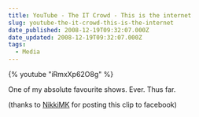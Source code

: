 ```yaml
---
title: YouTube - The IT Crowd - This is the internet
slug: youtube-the-it-crowd-this-is-the-internet
date_published: 2008-12-19T09:32:07.000Z
date_updated: 2008-12-19T09:32:07.000Z
tags:
  - Media
---
```


{% youtube "iRmxXp62O8g" %}

One of my absolute favourite shows. Ever. Thus far.

(thanks to [NikkiMK](http://www.personal.psu.edu/lnm105/) for posting this clip to facebook)
